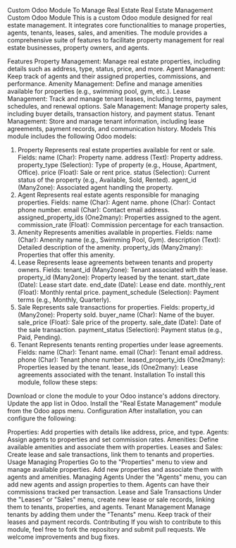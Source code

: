 Custom Odoo Module To Manage Real Estate
Real Estate Management Custom Odoo Module
This is a custom Odoo module designed for real estate management. It integrates core functionalities to manage properties, agents, tenants, leases, sales, and amenities. The module provides a comprehensive suite of features to facilitate property management for real estate businesses, property owners, and agents.

Features
Property Management: Manage real estate properties, including details such as address, type, status, price, and more.
Agent Management: Keep track of agents and their assigned properties, commissions, and performance.
Amenity Management: Define and manage amenities available for properties (e.g., swimming pool, gym, etc.).
Lease Management: Track and manage tenant leases, including terms, payment schedules, and renewal options.
Sale Management: Manage property sales, including buyer details, transaction history, and payment status.
Tenant Management: Store and manage tenant information, including lease agreements, payment records, and communication history.
Models
This module includes the following Odoo models:

1. Property
Represents real estate properties available for rent or sale.
Fields:
name (Char): Property name.
address (Text): Property address.
property_type (Selection): Type of property (e.g., House, Apartment, Office).
price (Float): Sale or rent price.
status (Selection): Current status of the property (e.g., Available, Sold, Rented).
agent_id (Many2one): Associated agent handling the property.
2. Agent
Represents real estate agents responsible for managing properties.
Fields:
name (Char): Agent name.
phone (Char): Contact phone number.
email (Char): Contact email address.
assigned_property_ids (One2many): Properties assigned to the agent.
commission_rate (Float): Commission percentage for each transaction.
3. Amenity
Represents amenities available in properties.
Fields:
name (Char): Amenity name (e.g., Swimming Pool, Gym).
description (Text): Detailed description of the amenity.
property_ids (Many2many): Properties that offer this amenity.
4. Lease
Represents lease agreements between tenants and property owners.
Fields:
tenant_id (Many2one): Tenant associated with the lease.
property_id (Many2one): Property leased by the tenant.
start_date (Date): Lease start date.
end_date (Date): Lease end date.
monthly_rent (Float): Monthly rental price.
payment_schedule (Selection): Payment terms (e.g., Monthly, Quarterly).
5. Sale
Represents sale transactions for properties.
Fields:
property_id (Many2one): Property sold.
buyer_name (Char): Name of the buyer.
sale_price (Float): Sale price of the property.
sale_date (Date): Date of the sale transaction.
payment_status (Selection): Payment status (e.g., Paid, Pending).
6. Tenant
Represents tenants renting properties under lease agreements.
Fields:
name (Char): Tenant name.
email (Char): Tenant email address.
phone (Char): Tenant phone number.
leased_property_ids (One2many): Properties leased by the tenant.
lease_ids (One2many): Lease agreements associated with the tenant.
Installation
To install this module, follow these steps:

Download or clone the module to your Odoo instance's addons directory.
Update the app list in Odoo.
Install the "Real Estate Management" module from the Odoo apps menu.
Configuration
After installation, you can configure the following:

Properties: Add properties with details like address, price, and type.
Agents: Assign agents to properties and set commission rates.
Amenities: Define available amenities and associate them with properties.
Leases and Sales: Create lease and sale transactions, link them to tenants and properties.
Usage
Managing Properties
Go to the "Properties" menu to view and manage available properties.
Add new properties and associate them with agents and amenities.
Managing Agents
Under the "Agents" menu, you can add new agents and assign properties to them.
Agents can have their commissions tracked per transaction.
Lease and Sale Transactions
Under the "Leases" or "Sales" menu, create new lease or sale records, linking them to tenants, properties, and agents.
Tenant Management
Manage tenants by adding them under the "Tenants" menu. Keep track of their leases and payment records.
Contributing
If you wish to contribute to this module, feel free to fork the repository and submit pull requests. We welcome improvements and bug fixes.
